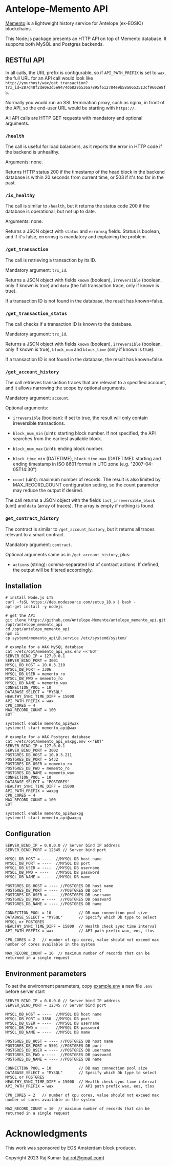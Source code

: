 # Antelope-Memento API

[Memento](https://github.com/Antelope-Memento/antelope_memento) is a
lightweight history service for Antelope (ex-EOSIO) blockchains.

This Node.js package presents an HTTP API on top of Memento
database. It supports both MySQL and Postgres backends.

## RESTful API

In all calls, the URL prefix is configurable, so if `API_PATH_PREFIX`
is set to `wax`, the full URL for an API call would look like
`http://yourhost/wax/get_transaction?trx_id=287d48f2de0e3d5e9474d6829b536a7895f612784e9b58a0653513cf9602e8fb`.

Normally you would run an SSL termination proxy, such as nginx, in
front of the API, so the end-user URL would be starting with
`https://`.

All API calls are HTTP GET requests with mandatory and optional
arguments.


### `/health`

The call is useful for load balancers, as it reports the error in HTTP
code if the backend is unhealthy.

Arguments: none.

Returns HTTP status 200 if the timestamp of the head block in the
backend database is within 20 seconds from current time, or 503 if
it's too far in the past.

### `/is_healthy`

The call is similar to `/health`, but it returns the status code 200
if the database is operational, but not up to date.

Arguments: none.

Returns a JSON object with `status` and `errormsg` fields.  Status is
boolean, and if it's false, errormsg is mandatory and explaining the
problem.

### `/get_transaction`

The call is retrieving a transaction by its ID.

Mandatory argument: `trx_id`.

Returns a JSON object with fields `known` (boolean), `irreversible`
(boolean, only if known is true) and `data` (the full transaction
trace, only if known is true).

If a transaction ID is not found in the database, the result has known=false.

### `/get_transaction_status`

The call checks if a transaction ID is known to the database.

Mandatory argument: `trx_id`.

Returns a JSON object with fields `known` (boolean), `irreversible`
(boolean, only if known is true), `block_num` and `block_time` (only
if known is true).

If a transaction ID is not found in the database, the result has known=false.


### `/get_account_history`

The call retrieves transaction traces that are relevant to a specified
account, and it allows narrowing the scope by optional arguments.

Mandatory argument: `account`.

Optional arguments:

* `irreversible` (boolean): if set to true, the result will only contain irreversible transactions.

* `block_num_min` (uint): starting block number. If not specified, the
  API searches from the earliest available block.

* `block_num_max` (uint): ending block number.

* `block_time_min` (DATETIME), `block_time_max` (DATETIME): starting
  and ending timestamp in ISO 8601 format in UTC zone
  (e.g. "2007-04-05T14:30")

* `count` (uint): maximum number of records. The result is also
  limited by MAX_RECORD_COUNT configuration setting, so the count
  parameter may reduce the output if desired.

The call returns a JSON object with the fields
`last_irreversible_block` (uint) and `data` (array of traces). The
array is empty if nothing is found.


### `get_contract_history`

The contract is similar to `/get_account_history`, but it returns all
traces relevant to a smart contract.

Mandatory argument: `contract`.

Optional arguments same as in `/get_account_history`, plus:

* `actions` (string): comma-separated list of contract actions. If
  defined, the output will be filtered accordingly.



## Installation

```
# install Node.js LTS
curl -fsSL https://deb.nodesource.com/setup_18.x | bash -
apt-get install -y nodejs

# get the API
git clone https://github.com/Antelope-Memento/antelope_memento_api.git /opt/antelope_memento_api
cd /opt/antelope_memento_api
npm ci
cp systemd/memento_api\@.service /etc/systemd/system/

# example for a WAX MySQL database
cat >/etc/opt/memento_api_wax.env <<'EOT'
SERVER_BIND_IP = 127.0.0.1
SERVER_BIND_PORT = 3001
MYSQL_DB_HOST = 10.0.3.210
MYSQL_DB_PORT = 3306
MYSQL_DB_USER = memento_ro
MYSQL_DB_PWD = memento_ro
MYSQL_DB_NAME = memento_wax
CONNECTION_POOL = 10
DATABASE_SELECT = "MYSQL"
HEALTHY_SYNC_TIME_DIFF = 15000
API_PATH_PREFIX = wax
CPU_CORES = 4
MAX_RECORD_COUNT = 100
EOT

systemctl enable memento_api@wax
systemctl start memento_api@wax

# example for a WAX Postgres database
cat >/etc/opt/memento_api_waxpg.env <<'EOT'
SERVER_BIND_IP = 127.0.0.1
SERVER_BIND_PORT = 3002
POSTGRES_DB_HOST = 10.0.3.211
POSTGRES_DB_PORT = 5432
POSTGRES_DB_USER = memento_ro
POSTGRES_DB_PWD = memento_ro
POSTGRES_DB_NAME = memento_wax
CONNECTION_POOL = 10
DATABASE_SELECT = "POSTGRES"
HEALTHY_SYNC_TIME_DIFF = 15000
API_PATH_PREFIX = waxpg
CPU_CORES = 4
MAX_RECORD_COUNT = 100
EOT

systemctl enable memento_api@waxpg
systemctl start memento_api@waxpg
```

## Configuration

```
SERVER_BIND_IP = 0.0.0.0 // Server bind IP address
SERVER_BIND_PORT = 12345 // Server bind port

MYSQL_DB_HOST = ----  //MYSQL DB host name
MYSQL_DB_PORT = ----  //MYSQL DB port
MYSQL_DB_USER = ----  //MYSQL DB username
MYSQL_DB_PWD = ----   //MYSQL DB password
MYSQL_DB_NAME = ----  //MYSQL DB name

POSTGRES_DB_HOST = ---- //POSTGRES DB host name
POSTGRES_DB_PORT = ---- //POSTGRES DB port
POSTGRES_DB_USER = ---- //POSTGRES DB username
POSTGRES_DB_PWD = ----  //POSTGRES DB password
POSTGRES_DB_NAME = ---- //POSTGRES DB name

CONNECTION_POOL = 10            // DB max connection pool size
DATABASE_SELECT = "MYSQL"       // Specify which Db type to select MYSQL or POSTGRES
HEALTHY_SYNC_TIME_DIFF = 15000  // Health check sync time interval
API_PATH_PREFIX = wax           // API path prefix wax, eos, tlos

CPU_CORES = 2   // number of cpu cores, value should not exceed max number of cores available in the system

MAX_RECORD_COUNT = 10  // maximum number of records that can be returned in a single request

```

## Environment parameters
To set the environment parameters, copy [example.env](https://github.com/ts0709/MementoAPIs/blob/main/example.env) a new file `.env` before server start

```
SERVER_BIND_IP = 0.0.0.0 // Server bind IP address
SERVER_BIND_PORT = 12345 // Server bind port

MYSQL_DB_HOST = ----  //MYSQL DB host name
MYSQL_DB_PORT = 3350  //MYSQL DB port
MYSQL_DB_USER = ----  //MYSQL DB username
MYSQL_DB_PWD = ----   //MYSQL DB password
MYSQL_DB_NAME = ----  //MYSQL DB name

POSTGRES_DB_HOST = ---- //POSTGRES DB host name
POSTGRES_DB_PORT = 5501 //POSTGRES DB port
POSTGRES_DB_USER = ---- //POSTGRES DB username
POSTGRES_DB_PWD = ----  //POSTGRES DB password
POSTGRES_DB_NAME = ---- //POSTGRES DB name

CONNECTION_POOL = 10            // DB max connection pool size
DATABASE_SELECT = "MYSQL"       // Specify which Db type to select MYSQL or POSTGRES
HEALTHY_SYNC_TIME_DIFF = 15000  // Health check sync time interval
API_PATH_PREFIX = wax           // API path prefix wax, eos, tlos

CPU_CORES = 2   // number of cpu cores, value should not exceed max number of cores available in the system

MAX_RECORD_COUNT = 10  // maximum number of records that can be returned in a single request

```

# Acknowledgments
This work was sponsored by EOS Amsterdam block producer.

Copyright 2023 Raj Kumar (raj.rpt@gmail.com)
